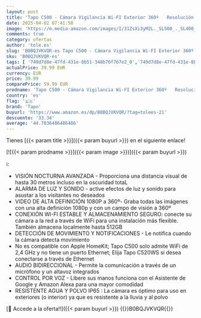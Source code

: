 ```yaml
---
layout: post
title: 'Tapo C500 - Cámara Vigilancia Wi-FI Exterior 360º   Resolución 1080p  Detección Movimiento  Visión Nocturna hasta 30 m  Audio Bi-direccional  Sirena  Compatible Alexa y Google  2MP'
date: 2025-04-02 07:41:58
image: 'https://m.media-amazon.com/images/I/31ZsXi3yM2L._SL500_._SL400_.jpg'
comments: true
category: ofertas
author: 'tole.es'
slug: 'B0BQJVKVQR-es Tapo C500 - Cámara Vigilancia Wi-FI Exterior 360º...'
sku: 'B0BQJVKVQR-es'
tags: [ '749d7d8e-47fd-431e-8b51-348b70f767e2_0','749d7d8e-47fd-431e-8b51-348b70f767e2_101','749d7d8e-47fd-431e-8b51-348b70f767e2_8501','Arborist Merchandising Root','CML-Tech','Cámaras de vigilancia','Cámaras de vigilancia en domo','Electrónica','Fotografía y videocámaras','Los favoritos de nuestros clientes: Electrónica','Self Service','Special Features Stores','Tech all','alexa','tapo','🇪🇸', ]
actualPrice: 39.99 EUR
currency: EUR
price: 39.99
comparePrice: 59.99 EUR
prodname: 'Tapo C500 - Cámara Vigilancia Wi-FI Exterior 360º   Resolución 1080p  Detección Movimiento  Visión Nocturna hasta 30 m  Audio Bi-direccional  Sirena  Compatible Alexa y Google  2MP'
country: 'es'
flag: '🇪🇸'
brand: 'Tapo'
buyurl: 'https://www.amazon.es/dp/B0BQJVKVQR/?tag=tolees-21'
descuento: '33.34'
average: '44.7036486486486'
---
```


Tienes [{{< param title >}}]({{< param buyurl >}}) en el siguiente enlace!

[![{{< param prodname >}}]({{< param image >}})]({{< param buyurl >}})

ℹ️:

- VISIÓN NOCTURNA AVANZADA - Proporciona una distancia visual de hasta 30 metros incluso en la oscuridad totaL
- ALARMA DE LUZ Y SONIDO - active efectos de luz y sonido para asustar a los visitantes no deseados
- VIDEO DE ALTA DEFINICIÓN 1080P a 360º- Graba todas las imágenes con una alta definición 1080p y con un campo de visión a 360º
- CONEXIÓN WI-FI ESTABLE Y ALMACENAMIENTO SEGURO: conecte su cámara a la red a través de WiFi para una instalación más flexible. También almacena localmente hasta 512GB
- DETECCIÓN DE MOVIMIENTO Y NOTIFICACIONES - Le notifica cuando la cámara detecta movimiento
- No es compatible con Apple HomeKit; Tapo C500 solo admite WiFi de 2,4 GHz y no tiene un puerto Ethernet; Elija Tapo C520WS si desea conectarse a través de Ethernet
- AUDIO BIDIRECCIONAL - Permite la comunicación a través de un micrófono y un altavoz integrados
- CONTROL POR VOZ - Libere sus manos funciona con el Asistente de Google y Amazon Alexa para una mayor comodidad
- RESISTENTE AGUA Y POLVO IP65 : La cámara es óptimo para uso en exteriores (o interior) ya que es resistente a la lluvia y al polvo

[🛒 Accede a la oferta!!]({{< param buyurl >}})
{{<world>}}B0BQJVKVQR{{</world>}}
